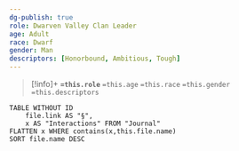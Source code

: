 ```yaml
---
dg-publish: true
role: Dwarven Valley Clan Leader
age: Adult
race: Dwarf
gender: Man
descriptors: [Honorbound, Ambitious, Tough]
---
```


> [!info]+
> **`=this.role`**
> `=this.age` `=this.race` `=this.gender`
> `=this.descriptors`

```dataview
TABLE WITHOUT ID
	file.link AS "§", 
	x AS "Interactions" FROM "Journal"
FLATTEN x WHERE contains(x,this.file.name) 
SORT file.name DESC
```
